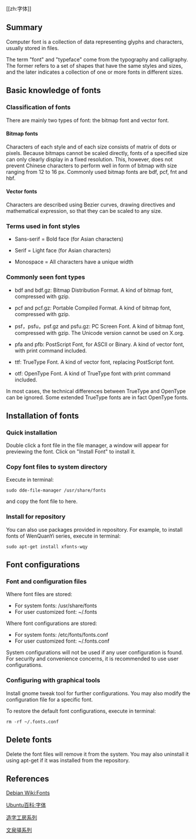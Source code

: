[[zh:字体]]


## Summary

Computer font is a collection of data representing glyphs and characters, usually stored in files.

The term "font" and "typeface" come from the typography and calligraphy. The former refers to a set of shapes that have the same styles and sizes, and the later indicates a collection of one or more fonts in different sizes.

## Basic knowledge of fonts

### Classification of fonts

There are mainly two types of font: the bitmap font and vector font.

#### Bitmap fonts

Characters of each style and of each size consists of matrix of dots or pixels. Because bitmaps cannot be scaled directly, fonts of a specified size can only clearly display in a fixed resolution. This, however, does not prevent Chinese characters to perform well in form of bitmap with size ranging from 12 to 16 px. Commonly used bitmap fonts are bdf, pcf, fnt and hbf.

#### Vector fonts

Characters are described using Bezier curves, drawing directives and mathematical expression, so that they can be scaled to any size.

### Terms used in font styles

- Sans-serif = Bold face (for Asian characters)

- Serif = Light face (for Asian characters)

- Monospace =  All characters have a unique width

### Commonly seen font types

* bdf and bdf.gz: Bitmap Distribution Format. A kind of bitmap font, compressed with gzip.

* pcf and pcf.gz: Portable Compiled Format. A kind of bitmap font, compressed with gzip.

* psf，psfu，psf.gz and psfu.gz: PC Screen Font. A kind of bitmap font, compressed with gzip. The Unicode version cannot be used on X.org.

* pfa and pfb: PostScript Font, for ASCII or Binary. A kind of vector font, with print command included.

* ttf: TrueType Font. A kind of vector font, replacing PostScript font.

* otf: OpenType Font. A kind of TrueType font with print command included.

In most cases, the technical differences between TrueType and OpenType can be ignored. Some extended TrueType fonts are in fact OpenType fonts.

## Installation of fonts

### Quick installation

Double click a font file in the file manager, a window will appear for previewing the font. Click on "Install Font" to install it.

### Copy font files to system directory

Execute in terminal:

    sudo dde-file-manager /usr/share/fonts  

and copy the font file to here.

### Install for repository

You can also use packages provided in repository. For example, to install fonts of WenQuanYi series, execute in terminal:

    sudo apt-get install xfonts-wqy

## Font configurations

### Font and configuration files

Where font files are stored:

  - For system fonts: /usr/share/fonts
  - For user customized font: ~/.fonts

Where font configurations are stored:

  - For system fonts: /etc/fonts/fonts.conf
  - For user customized font: ~/.fonts.conf

System configurations will not be used if any user configuration is found. For security and convenience concerns, it is recommended to use user configurations.

### Configuring with graphical tools

Install gnome tweak tool for further configurations. You may also modify the configuration file for a specific font.

To restore the default font configurations, execute in terminal:

    rm -rf ~/.fonts.conf

## Delete fonts

Delete the font files will remove it from the system. You may also uninstall it using apt-get if it was installed from the repository.

## References

[Debian Wiki:Fonts](http://wiki.debian.org/Fonts)

[Ubuntu百科:字体](http://wiki.ubuntu.com.cn/%E5%AD%97%E4%BD%93)

[造字工房系列](http://www.makefont.com/fonts.html)

[文泉驿系列](http://wenq.org/wqy2/index.cgi?%E9%A6%96%E9%A1%B5)